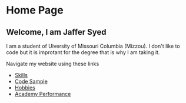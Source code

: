 # Home Page
## Welcome, I am Jaffer Syed

I am a student of Uiversity of Missouri Columbia (Mizzou). I don't like to code but it is improtant for the degree that is why I am taking it.

Navigate my website using these links 

* [Skills](./skills.md)
* [Code Sample](./code_sample.md)
* [Hobbies](./hobby.md)
* [Academy Performance](./marks.md)

